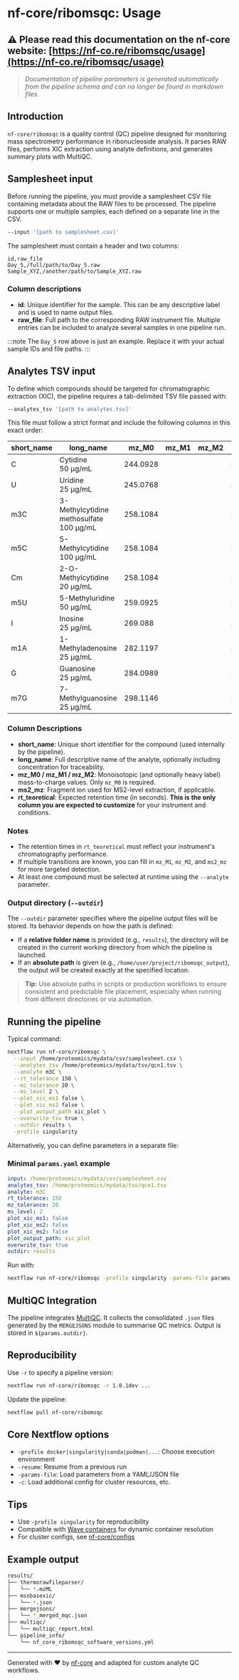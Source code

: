 # nf-core/ribomsqc: Usage

## ⚠️ Please read this documentation on the nf-core website: [https://nf-co.re/ribomsqc/usage](https://nf-co.re/ribomsqc/usage)

> *Documentation of pipeline parameters is generated automatically from the pipeline schema and can no longer be found in markdown files.*

## Introduction

`nf-core/ribomsqc` is a quality control (QC) pipeline designed for monitoring mass spectrometry performance in ribonucleoside analysis. It parses RAW files, performs XIC extraction using analyte definitions, and generates summary plots with MultiQC.


## Samplesheet input

Before running the pipeline, you must provide a samplesheet CSV file containing metadata about the RAW files to be processed. The pipeline supports one or multiple samples, each defined on a separate line in the CSV.

```bash
--input '[path to samplesheet.csv]'
```

The samplesheet must contain a header and two columns:

```csv title="samplesheet.csv"
id,raw_file
Day_5,/full/path/to/Day_5.raw
Sample_XYZ,/another/path/to/Sample_XYZ.raw
```

### Column descriptions

- **id**: Unique identifier for the sample. This can be any descriptive label and is used to name output files.
- **raw_file**: Full path to the corresponding RAW instrument file. Multiple entries can be included to analyze several samples in one pipeline run.

:::note
The `Day_5` row above is just an example. Replace it with your actual sample IDs and file paths.
:::


## Analytes TSV input

To define which compounds should be targeted for chromatographic extraction (XIC), the pipeline requires a tab-delimited TSV file passed with:

```bash
--analytes_tsv '[path to analytes.tsv]'
```

This file must follow a strict format and include the following columns in this exact order:

| short\_name | long\_name                              | mz\_M0   | mz\_M1 | mz\_M2 | ms2\_mz  | rt\_teoretical |
| ----------- | --------------------------------------- | -------- | ------ | ------ | -------- | -------------- |
| C           | Cytidine 50 μg/mL                       | 244.0928 |        |        | 112.0505 | 555            |
| U           | Uridine 25 μg/mL                        | 245.0768 |        |        | 113.0346 | 1566           |
| m3C         | 3-Methylcytidine methosulfate 100 μg/mL | 258.1084 |        |        | 126.0662 | 508            |
| m5C         | 5-Methylcytidine 100 μg/mL              | 258.1084 |        |        | 126.0662 | 655            |
| Cm          | 2-O-Methylcytidine 20 μg/mL             | 258.1084 |        |        | 112.0505 | 883            |
| m5U         | 5-Methyluridine 50 μg/mL                | 259.0925 |        |        | 127.0502 | 1866           |
| I           | Inosine 25 μg/mL                        | 269.088  |        |        | 137.0458 | 1741           |
| m1A         | 1-Methyladenosine 25 μg/mL              | 282.1197 |        |        | 150.0774 | 523            |
| G           | Guanosine 25 μg/mL                      | 284.0989 |        |        | 152.0567 | 1726           |
| m7G         | 7-Methylguanosine 25 μg/mL              | 298.1146 |        |        | 166.0723 | 554            |

### Column Descriptions

- **short_name**: Unique short identifier for the compound (used internally by the pipeline).
- **long_name**: Full descriptive name of the analyte, optionally including concentration for traceability.
- **mz_M0 / mz_M1 / mz_M2**: Monoisotopic (and optionally heavy label) mass-to-charge values. Only `mz_M0` is required.
- **ms2_mz**: Fragment ion used for MS2-level extraction, if applicable.
- **rt_teoretical**: Expected retention time (in seconds). **This is the only column you are expected to customize** for your instrument and conditions.

### Notes

- The retention times in `rt_teoretical` must reflect your instrument's chromatography performance.
- If multiple transitions are known, you can fill in `mz_M1`, `mz_M2`, and `ms2_mz` for more targeted detection.
- At least one compound must be selected at runtime using the `--analyte` parameter.

### Output directory (`--outdir`)

The `--outdir` parameter specifies where the pipeline output files will be stored. Its behavior depends on how the path is defined:

- If a **relative folder name** is provided (e.g., `results`), the directory will be created in the current working directory from which the pipeline is launched.
- If an **absolute path** is given (e.g., `/home/user/project/ribomsqc_output`), the output will be created exactly at the specified location.

> **Tip:** Use absolute paths in scripts or production workflows to ensure consistent and predictable file placement, especially when running from different directories or via automation.

## Running the pipeline

Typical command:

```bash
nextflow run nf-core/ribomsqc \
  --input /home/proteomics/mydata/csv/samplesheet.csv \
  --analytes_tsv /home/proteomics/mydata/tsv/qcn1.tsv \
  --analyte m3C \
  --rt_tolerance 150 \
  --mz_tolerance 20 \
  --ms_level 2 \
  --plot_xic_ms1 false \
  --plot_xic_ms2 false \
  --plot_output_path xic_plot \
  --overwrite_tsv true \
  --outdir results \
  -profile singularity
```

Alternatively, you can define parameters in a separate file:

### Minimal `params.yaml` example

```yaml title="params.yaml"
input: /home/proteomics/mydata/csv/samplesheet.csv
analytes_tsv: /home/proteomics/mydata/tsv/qcn1.tsv
analyte: m3C
rt_tolerance: 150
mz_tolerance: 20
ms_level: 2
plot_xic_ms1: false
plot_xic_ms2: false
plot_xic_ms2: false
plot_output_path: xic_plot
overwrite_tsv: true
outdir: results
```

Run with:

```bash
nextflow run nf-core/ribomsqc -profile singularity -params-file params.yaml
```

## MultiQC Integration

The pipeline integrates [MultiQC](https://multiqc.info/). It collects the consolidated `.json` files generated by the `MERGEJSONS` module to summarise QC metrics. Output is stored in `${params.outdir}`.

## Reproducibility

Use `-r` to specify a pipeline version:

```bash
nextflow run nf-core/ribomsqc -r 1.0.1dev ...
```

Update the pipeline:

```bash
nextflow pull nf-core/ribomsqc
```

## Core Nextflow options

* `-profile docker|singularity|conda|podman|...`: Choose execution environment
* `-resume`: Resume from a previous run
* `-params-file`: Load parameters from a YAML/JSON file
* `-c`: Load additional config for cluster resources, etc.

## Tips

* Use `-profile singularity` for reproducibility
* Compatible with [Wave containers](https://seqera.io/wave/) for dynamic container resolution
* For cluster configs, see [nf-core/configs](https://github.com/nf-core/configs)

## Example output

```bash
results/
├── thermorawfileparser/
│   └── *.mzML
├── msnbasexic/
│   └── *.json
├── mergejsons/
│   └── *_merged_mqc.json
├── multiqc/
│   └── multiqc_report.html
└── pipeline_info/
    └── nf_core_ribomsqc_software_versions.yml
```

---

Generated with ❤️ by [nf-core](https://nf-co.re) and adapted for custom analyte QC workflows.
